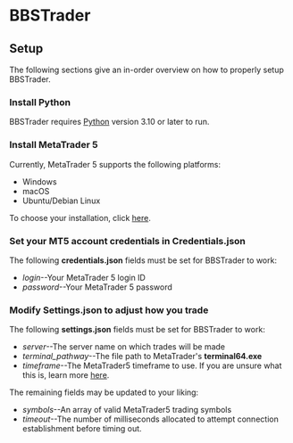 # BBSTrader

## Setup
The following sections give an in-order overview on how to properly setup BBSTrader.

### Install Python
BBSTrader requires [Python](https://www.python.org/downloads/) version 3.10 or later to run.

### Install MetaTrader 5
Currently, MetaTrader 5 supports the following platforms:
* Windows
* macOS
* Ubuntu/Debian Linux

To choose your installation, click [here](https://www.metatrader5.com/en/download).

### Set your MT5 account credentials in Credentials.json
The following **credentials.json** fields must be set for BBSTrader to work:
* _login_--Your MetaTrader 5 login ID
* _password_--Your MetaTrader 5 password

### Modify Settings.json to adjust how you trade
The following **settings.json** fields must be set for BBSTrader to work:
* _server_--The server name on which trades will be made
* _terminal_pathway_--The file path to MetaTrader's **terminal64.exe**
* _timeframe_--The MetaTrader5 timeframe to use. If you are unsure what this is, learn more [here](https://myforex.com/en/mt5guide/change-timeframes.html).

The remaining fields may be updated to your liking:
* _symbols_--An array of valid MetaTrader5 trading symbols
* _timeout_--The number of milliseconds allocated to attempt connection establishment before timing out.
